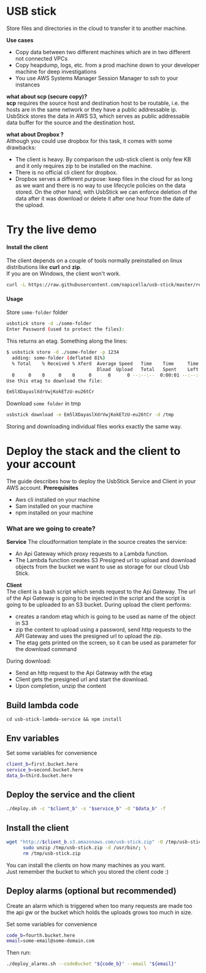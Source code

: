 # USB stick
Store files and directories in the cloud to transfer it to another machine.  

__Use cases__
- Copy data between two different machines which are in two different not connected VPCs
- Copy heapdump, logs, etc. from a prod machine down to your developer machine for deep investigations
- You use AWS Systems Manager Session Manager to ssh to your instances 

__what about scp (secure copy)?__  
__scp__ requires the source host and destination host to be routable, i.e. the hosts are in the same network or they have a public addressable ip.  
UsbStick stores the data in AWS S3, which serves as public addressable data buffer for the source and the destination host.
  
__what about Dropbox ?__  
Although you could use dropbox for this task, it comes with some drawbacks:
- The client is heavy. By comparison the usb-stick client is only few KB and it only requires zip to be installed on the 
machine.
- There is no official cli client for dropbox.
- Dropbox serves a different purpose: keep files in the cloud for as long as we want and there is no way to use
lifecycle policies on the data stored. On the other hand, with UsbStick we can enforce deletion of the data
after it was download or delete it after one hour from the date of the upload.

# Try the live demo

#### Install the client
The client depends on a couple of tools normally preinstalled on linux distributions like __curl__ and __zip__.  
If you are on Windows, the client won't work.  

```bash
curl -L https://raw.githubusercontent.com/napicella/usb-stick/master/release/installer.sh | bash
```

#### Usage
Store `some-folder` folder
```bash
usbstick store -d ./some-folder
Enter Password (used to protect the files):
```
This returns an etag. Something along the lines:
```bash
$ usbstick store -d ./some-folder -p 1234
  adding: some-folder (deflated 81%)
  % Total    % Received % Xferd  Average Speed   Time    Time     Time  Current
                                 Dload  Upload   Total   Spent    Left  Speed
  0     0    0     0    0     0      0      0 --:--:--  0:00:01 --:--:--     0
Use this etag to download the file: 

Em5lXDayaslXdrVwjKokETzU-eu26tCr
```

Download `some folder` in tmp
```bash
usbstick download -e Em5lXDayaslXdrVwjKokETzU-eu26tCr -d /tmp
```

Storing and downloading individual files works exactly the same way.

# Deploy the stack and the client to your account

The guide describes how to deploy the UsbStick Service and Client in your AWS account.
__Prerequisites__  
- Aws cli installed on your machine
- Sam installed on your machine
- npm installed on your machine

### What are we going to create? 
__Service__
The cloudformation template in the source creates the service:
- An Api Gateway which proxy requests to a Lambda function.  
- The Lambda function creates S3 Presigned url to upload and download objects from the bucket we want to use as storage for 
our cloud Usb Stick.

__Client__  
The client is a bash script which sends request to the Api Gateway.
The url of the Api Gateway is going to be injected in the script and the script is going to be uploaded to an S3 bucket. 
During upload the client performs:
- creates a random etag which is going to be used as name of the object in S3
- zip the content to upload using a password, send http requests to the API Gateway and uses the presigned url to upload the zip.
- The etag gets printed on the screen, so it can be used as parameter for the download command

During download:
- Send an http request to the Api Gateway with the etag 
- Client gets the presigned url and start the download.
- Upon completion, unzip the content


## Build lambda code
```
cd usb-stick-lambda-service && npm install
```

## Env variables

Set some variables for convenience

```bash
client_b=first.bucket.here
service_b=second.bucket.here
data_b=third.bucket.here
```

## Deploy the service and the client

```bash
./deploy.sh -c "$client_b" -s "$service_b" -d "$data_b" -f
```

## Install the client

```bash
wget "http://$client_b.s3.amazonaws.com/usb-stick.zip" -O /tmp/usb-stick.zip; \
      sudo unzip /tmp/usb-stick.zip -d /usr/bin/; \
      rm /tmp/usb-stick.zip
```

You can install the clients on how many machines as you want.   
Just remember the bucket to which you stored the client code :)

## Deploy alarms (optional but recommended)
Create an alarm which is triggered when too many requests are made too the api gw or the bucket which holds
the uploads grows too much in size.  

Set some variables for convenience  

```bash
code_b=fourth.bucket.here
email=some-email@some-domain.com
```

Then run:

```bash
./deploy_alarms.sh --codeBucket "${code_b}" --email "${email}"
```
